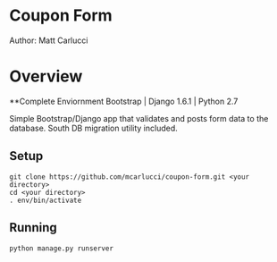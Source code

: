 Coupon Form
==========
Author: Matt Carlucci

Overview
==========
**Complete Enviornment
Bootstrap | Django 1.6.1 | Python 2.7 

Simple Bootstrap/Django app that validates and posts form data to the database. South DB migration utility included.

Setup
-----
```
git clone https://github.com/mcarlucci/coupon-form.git <your directory>
cd <your directory>
. env/bin/activate
```

Running
-------
`python manage.py runserver`






